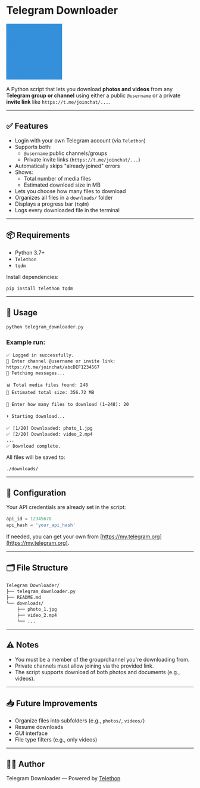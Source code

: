 # Telegram Downloader

![Telegram](./telegram.gif)


A Python script that lets you download **photos and videos** from any **Telegram group or channel** using either a public `@username` or a private **invite link** like `https://t.me/joinchat/...`.

---

## ✅ Features

- Login with your own Telegram account (via `Telethon`)
- Supports both:
  - `@username` public channels/groups
  - Private invite links (`https://t.me/joinchat/...`)
- Automatically skips "already joined" errors
- Shows:
  - Total number of media files
  - Estimated download size in MB
- Lets you choose how many files to download
- Organizes all files in a `downloads/` folder
- Displays a progress bar (`tqdm`)
- Logs every downloaded file in the terminal

---

## 📦 Requirements

- Python 3.7+
- `Telethon`
- `tqdm`

Install dependencies:

```bash
pip install telethon tqdm
```

---

## 🧠 Usage

```bash
python telegram_downloader.py
```

### Example run:

```
✅ Logged in successfully.
📌 Enter channel @username or invite link: https://t.me/joinchat/abcDEF1234567
📡 Fetching messages...

📊 Total media files found: 248
💾 Estimated total size: 356.72 MB

🔢 Enter how many files to download (1–248): 20

⬇️ Starting download...

✅ [1/20] Downloaded: photo_1.jpg
✅ [2/20] Downloaded: video_2.mp4
...
✅ Download complete.
```

All files will be saved to:

```
./downloads/
```

---

## 🔐 Configuration

Your API credentials are already set in the script:

```python
api_id = 12345678
api_hash = 'your_api_hash'
```

If needed, you can get your own from [https://my.telegram.org](https://my.telegram.org).

---

## 🗂 File Structure

```
Telegram Downloader/
├── telegram_downloader.py
├── README.md
└── downloads/
    ├── photo_1.jpg
    ├── video_2.mp4
    └── ...
```

---

## ⚠️ Notes

- You must be a member of the group/channel you're downloading from.
- Private channels must allow joining via the provided link.
- The script supports download of both photos and documents (e.g., videos).

---

## 📥 Future Improvements

- Organize files into subfolders (e.g., `photos/`, `videos/`)
- Resume downloads
- GUI interface
- File type filters (e.g., only videos)

---

## 🧑‍💻 Author

Telegram Downloader — Powered by [Telethon](https://github.com/LonamiWebs/Telethon)

